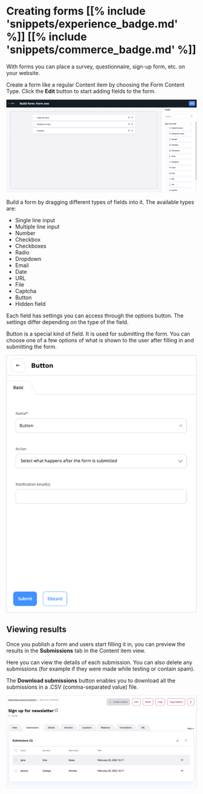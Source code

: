 # Creating forms [[% include 'snippets/experience_badge.md' %]] [[% include 'snippets/commerce_badge.md' %]]

With forms you can place a survey, questionnaire, sign-up form, etc. on your website.

Create a form like a regular Content item by choosing the Form Content Type.
Click the **Edit** button to start adding fields to the form.

![Dragging fields in a Form](img/form_builder.png)

Build a form by dragging different types of fields into it.
The available types are:

- Single line input
- Multiple line input
- Number
- Checkbox
- Checkboxes
- Radio
- Dropdown
- Email
- Date
- URL
- File
- Captcha
- Button
- Hidden field

Each field has settings you can access through the options button.
The settings differ depending on the type of the field.

Button is a special kind of field. It is used for submitting the form.
You can choose one of a few options of what is shown to the user after filling in and submitting the form.

![Options of a Form submission button](img/form_builder_button.png)

## Viewing results

Once you publish a form and users start filling it in, you can preview the results in the **Submissions** tab in the Content item view.

Here you can view the details of each submission.
You can also delete any submissions (for example if they were made while testing or contain spam).

The **Download submissions** button enables you to download all the submissions in a .CSV (comma-separated value) file.

![Form Builder submissions](img/form_builder_submissions.png)
